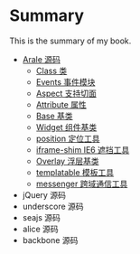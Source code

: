 # Summary

This is the summary of my book.

* [Arale 源码](arale/README.md)
    * [Class 类](arale/class.md)
    * [Events 事件模块](arale/events.md)
    * [Aspect 支持切面](arale/aspect.md)
    * [Attribute 属性](arale/attribute.md)
    * [Base 基类](arale/base.md)
    * [Widget 组件基类](arale/widget.md)
    * [position 定位工具](arale/position.md)
    * [iframe-shim IE6 遮挡工具](arale/iframe-shim.md)
    * [Overlay 浮层基类](arale/overlay.md)
    * [templatable 模板工具](arale/templatable.md)
    * [messenger 跨域通信工具](arale/messenger.md)
* jQuery 源码
* underscore 源码
* seajs 源码
* alice 源码
* backbone 源码
